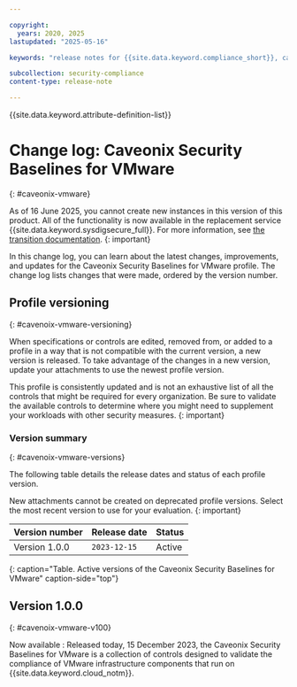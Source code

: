 ```yaml
---

copyright:
  years: 2020, 2025
lastupdated: "2025-05-16"

keywords: "release notes for {{site.data.keyword.compliance_short}}, caveonix, profile changes, enhancements, fixes, improvements"

subcollection: security-compliance
content-type: release-note

---
```


{{site.data.keyword.attribute-definition-list}}

# Change log: Caveonix Security Baselines for VMware
{: #caveonix-vmware}



As of 16 June 2025, you cannot create new instances in this version of this product. All of the functionality is now available in the replacement service {{site.data.keyword.sysdigsecure_full}}. For more information, see [the transition documentation](/docs/security-compliance?topic=security-compliance-scc-transition). 
{: important}



In this change log, you can learn about the latest changes, improvements, and updates for the Caveonix Security Baselines for VMware profile. The change log lists changes that were made, ordered by the version number.


## Profile versioning
{: #cavenoix-vmware-versioning}

When specifications or controls are edited, removed from, or added to a profile in a way that is not compatible with the current version, a new version is released. To take advantage of the changes in a new version, update your attachments to use the newest profile version.

This profile is consistently updated and is not an exhaustive list of all the controls that might be required for every organization. Be sure to validate the available controls to determine where you might need to supplement your workloads with other security measures.
{: important}


### Version summary
{: #cavenoix-vmware-versions}

The following table details the release dates and status of each profile version.

New attachments cannot be created on deprecated profile versions. Select the most recent version to use for your evaluation.
{: important}


| Version number | Release date | Status |
|:---------------|:-------------|:-------|
| Version 1.0.0 | `2023-12-15` | Active |
{: caption="Table. Active versions of the Caveonix Security Baselines for VMware" caption-side="top"}


## Version 1.0.0
{: #cavenoix-vmware-v100}

Now available
:   Released today, 15 December 2023, the Caveonix Security Baselines for VMware is a collection of controls designed to validate the compliance of VMware infrastructure components that run on {{site.data.keyword.cloud_notm}}.
